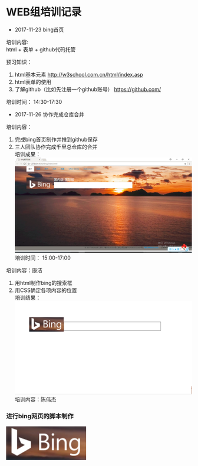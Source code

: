 # WEB组培训记录


- 2017-11-23 bing首页  

培训内容:  
html + 表单 + github代码托管  

预习知识：  
1. html基本元素 http://w3school.com.cn/html/index.asp  
2. html表单的使用  
3. 了解github（比如先注册一个github账号） https://github.com/

培训时间：  14:30-17:30

 - 2017-11-26 协作完成仓库合并
 
培训内容：  
1. 完成bing首页制作并推到github保存  
2. 三人团队协作完成千里总仓库的合并  
培训成果：  
![bing首页](img/bing首页截图.png)  
培训时间： 15:00-17:00

培训内容：康洁    
1. 用html制作bing的搜索框   
2. 用CSS确定各项内容的位置  
培训结果：  
![bing截图](img/搜索框截图.png)  
培训内容：陈伟杰  
### 进行bing网页的脚本制作  
![bing截图](img/bing.png)
  

